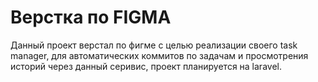 # Верстка по FIGMA
Данный проект верстал по фигме с целью реализации своего task manager, для автоматических коммитов по задачам и просмотрения историй через данный серивис, проект планируется на laravel.